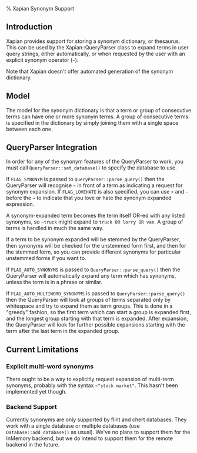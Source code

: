 % Xapian Synonym Support

<!-- Copyright (C) 2007,2008 Olly Betts -->

## Introduction

Xapian provides support for storing a synonym dictionary, or thesaurus.  This
can be used by the Xapian::QueryParser class to expand terms in user query
strings, either automatically, or when requested by the user with an explicit
synonym operator (``~``).

Note that Xapian doesn't offer automated generation of the synonym dictionary.

## Model

The model for the synonym dictionary is that a term or group of consecutive
terms can have one or more synonym terms.  A group of consecutive terms is
specified in the dictionary by simply joining them with a single space between
each one.

## QueryParser Integration

In order for any of the synonym features of the QueryParser to work, you must
call ``QueryParser::set_database()`` to specify the database to use.

If ``FLAG_SYNONYM`` is passed to ``QueryParser::parse_query()`` then the
QueryParser will recognise ``~`` in front of a term as indicating a request for
synonym expansion.  If ``FLAG_LOVEHATE`` is also specified, you can use ``+``
and ``-`` before the ``~`` to indicate that you love or hate the synonym
expanded expression.

A synonym-expanded term becomes the term itself OR-ed with any listed synonyms,
so ``~truck`` might expand to ``truck OR lorry OR van``.  A group of terms is
handled in much the same way.

If a term to be synonym expanded will be stemmed by the QueryParser, then
synonyms will be checked for the unstemmed form first, and then for the stemmed
form, so you can provide different synonyms for particular unstemmed forms
if you want to.

If ``FLAG_AUTO_SYNONYMS`` is passed to ``QueryParser::parse_query()`` then the
QueryParser will automatically expand any term which has synonyms, unless the
term is in a phrase or similar.

If ``FLAG_AUTO_MULTIWORD_SYNONYMS`` is passed to ``QueryParser::parse_query()``
then the QueryParser will look at groups of terms separated only by whitespace
and try to expand them as term groups.  This is done in a "greedy" fashion, so
the first term which can start a group is expanded first, and the longest group
starting with that term is expanded.  After expansion, the QueryParser will
look for further possible expansions starting with the term after the last
term in the expanded group.

## Current Limitations

### Explicit multi-word synonyms

There ought to be a way to explicitly request expansion of multi-term synonyms,
probably with the syntax ``~"stock market"``.  This hasn't been implemented
yet though.

### Backend Support

Currently synonyms are only supported by flint and chert databases.  They work
with a single database or multiple databases (use ``Database::add_database()`` as
usual).  We've no plans to support them for the InMemory backend, but we do
intend to support them for the remote backend in the future.
